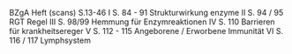BZgA Heft (scans) S.13-46
	I    S. 84 - 91 Strukturwirkung enzyme 
	II   S. 94 / 95 RGT Regel 
	III  S. 98/99 Hemmung für Enzymreaktionen
	IV S. 110 Barrieren für krankheitsereger
	V  S. 112 - 115 Angeborene / Erworbene Immunität 
	VI S. 116 / 117 Lymphsystem